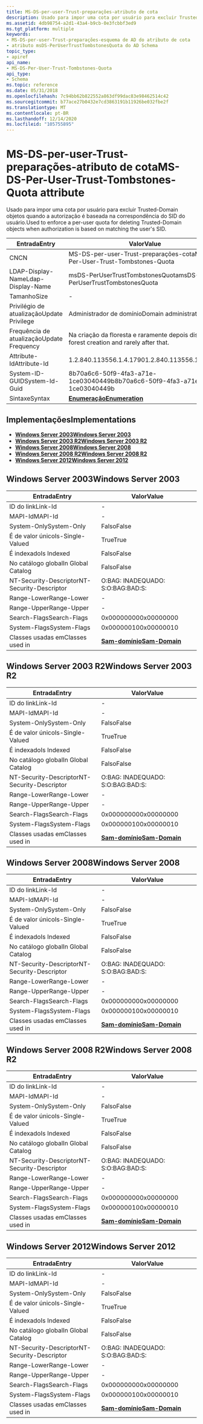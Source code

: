 ```yaml
---
title: MS-DS-per-user-Trust-preparações-atributo de cota
description: Usado para impor uma cota por usuário para excluir Trusted-Domain objetos quando a autorização é baseada na correspondência do SID do usuário.
ms.assetid: 4db98754-a2d1-43a4-b9cb-0e3fcbbf3ed9
ms.tgt_platform: multiple
keywords:
- MS-DS-per-user-Trust-preparações-esquema de AD do atributo de cota
- atributo msDS-PerUserTrustTombstonesQuota do AD Schema
topic_type:
- apiref
api_name:
- MS-DS-Per-User-Trust-Tombstones-Quota
api_type:
- Schema
ms.topic: reference
ms.date: 05/31/2018
ms.openlocfilehash: 7c94bb62b822552a863df99dac83e98462514c42
ms.sourcegitcommit: b77ace27b0432e7cd3863191b11926be032fbe2f
ms.translationtype: MT
ms.contentlocale: pt-BR
ms.lasthandoff: 12/14/2020
ms.locfileid: "105755895"
---
```

# <a name="ms-ds-per-user-trust-tombstones-quota-attribute"></a><span data-ttu-id="c7846-105">MS-DS-per-user-Trust-preparações-atributo de cota</span><span class="sxs-lookup"><span data-stu-id="c7846-105">MS-DS-Per-User-Trust-Tombstones-Quota attribute</span></span>

<span data-ttu-id="c7846-106">Usado para impor uma cota por usuário para excluir Trusted-Domain objetos quando a autorização é baseada na correspondência do SID do usuário.</span><span class="sxs-lookup"><span data-stu-id="c7846-106">Used to enforce a per-user quota for deleting Trusted-Domain objects when authorization is based on matching the user's SID.</span></span>



| <span data-ttu-id="c7846-107">Entrada</span><span class="sxs-lookup"><span data-stu-id="c7846-107">Entry</span></span> | <span data-ttu-id="c7846-108">Valor</span><span class="sxs-lookup"><span data-stu-id="c7846-108">Value</span></span> |
|-------------------|-------------------------------------------|
| <span data-ttu-id="c7846-109">CN</span><span class="sxs-lookup"><span data-stu-id="c7846-109">CN</span></span>                | <span data-ttu-id="c7846-110">MS-DS-per-user-Trust-preparações-cota</span><span class="sxs-lookup"><span data-stu-id="c7846-110">MS-DS-Per-User-Trust-Tombstones-Quota</span></span>     |
| <span data-ttu-id="c7846-111">LDAP-Display-Name</span><span class="sxs-lookup"><span data-stu-id="c7846-111">Ldap-Display-Name</span></span> | <span data-ttu-id="c7846-112">msDS-PerUserTrustTombstonesQuota</span><span class="sxs-lookup"><span data-stu-id="c7846-112">msDS-PerUserTrustTombstonesQuota</span></span>          |
| <span data-ttu-id="c7846-113">Tamanho</span><span class="sxs-lookup"><span data-stu-id="c7846-113">Size</span></span>              | \-                                        |
| <span data-ttu-id="c7846-114">Privilégio de atualização</span><span class="sxs-lookup"><span data-stu-id="c7846-114">Update Privilege</span></span>  | <span data-ttu-id="c7846-115">Administrador de domínio</span><span class="sxs-lookup"><span data-stu-id="c7846-115">Domain administrator</span></span>                      |
| <span data-ttu-id="c7846-116">Frequência de atualização</span><span class="sxs-lookup"><span data-stu-id="c7846-116">Update Frequency</span></span>  | <span data-ttu-id="c7846-117">Na criação da floresta e raramente depois disso.</span><span class="sxs-lookup"><span data-stu-id="c7846-117">At forest creation and rarely after that.</span></span> |
| <span data-ttu-id="c7846-118">Attribute-Id</span><span class="sxs-lookup"><span data-stu-id="c7846-118">Attribute-Id</span></span>      | <span data-ttu-id="c7846-119">1.2.840.113556.1.4.1790</span><span class="sxs-lookup"><span data-stu-id="c7846-119">1.2.840.113556.1.4.1790</span></span>                   |
| <span data-ttu-id="c7846-120">System-ID-GUID</span><span class="sxs-lookup"><span data-stu-id="c7846-120">System-Id-Guid</span></span>    | <span data-ttu-id="c7846-121">8b70a6c6-50f9-4fa3-a71e-1ce03040449b</span><span class="sxs-lookup"><span data-stu-id="c7846-121">8b70a6c6-50f9-4fa3-a71e-1ce03040449b</span></span>      |
| <span data-ttu-id="c7846-122">Sintaxe</span><span class="sxs-lookup"><span data-stu-id="c7846-122">Syntax</span></span>            | [<span data-ttu-id="c7846-123">**Enumeração**</span><span class="sxs-lookup"><span data-stu-id="c7846-123">**Enumeration**</span></span>](s-enumeration.md)      |



## <a name="implementations"></a><span data-ttu-id="c7846-124">Implementações</span><span class="sxs-lookup"><span data-stu-id="c7846-124">Implementations</span></span>

-   [<span data-ttu-id="c7846-125">**Windows Server 2003**</span><span class="sxs-lookup"><span data-stu-id="c7846-125">**Windows Server 2003**</span></span>](#windows-server-2003)
-   [<span data-ttu-id="c7846-126">**Windows Server 2003 R2**</span><span class="sxs-lookup"><span data-stu-id="c7846-126">**Windows Server 2003 R2**</span></span>](#windows-server-2003-r2)
-   [<span data-ttu-id="c7846-127">**Windows Server 2008**</span><span class="sxs-lookup"><span data-stu-id="c7846-127">**Windows Server 2008**</span></span>](#windows-server-2008)
-   [<span data-ttu-id="c7846-128">**Windows Server 2008 R2**</span><span class="sxs-lookup"><span data-stu-id="c7846-128">**Windows Server 2008 R2**</span></span>](#windows-server-2008-r2)
-   [<span data-ttu-id="c7846-129">**Windows Server 2012**</span><span class="sxs-lookup"><span data-stu-id="c7846-129">**Windows Server 2012**</span></span>](#windows-server-2012)

## <a name="windows-server-2003"></a><span data-ttu-id="c7846-130">Windows Server 2003</span><span class="sxs-lookup"><span data-stu-id="c7846-130">Windows Server 2003</span></span>



| <span data-ttu-id="c7846-131">Entrada</span><span class="sxs-lookup"><span data-stu-id="c7846-131">Entry</span></span> | <span data-ttu-id="c7846-132">Valor</span><span class="sxs-lookup"><span data-stu-id="c7846-132">Value</span></span> |
|------------------------|----------------------------------------------|
| <span data-ttu-id="c7846-133">ID do link</span><span class="sxs-lookup"><span data-stu-id="c7846-133">Link-Id</span></span>                | \-                                           |
| <span data-ttu-id="c7846-134">MAPI-Id</span><span class="sxs-lookup"><span data-stu-id="c7846-134">MAPI-Id</span></span>                | \-                                           |
| <span data-ttu-id="c7846-135">System-Only</span><span class="sxs-lookup"><span data-stu-id="c7846-135">System-Only</span></span>            | <span data-ttu-id="c7846-136">Falso</span><span class="sxs-lookup"><span data-stu-id="c7846-136">False</span></span>                                        |
| <span data-ttu-id="c7846-137">É de valor único</span><span class="sxs-lookup"><span data-stu-id="c7846-137">Is-Single-Valued</span></span>       | <span data-ttu-id="c7846-138">True</span><span class="sxs-lookup"><span data-stu-id="c7846-138">True</span></span>                                         |
| <span data-ttu-id="c7846-139">É indexado</span><span class="sxs-lookup"><span data-stu-id="c7846-139">Is Indexed</span></span>             | <span data-ttu-id="c7846-140">Falso</span><span class="sxs-lookup"><span data-stu-id="c7846-140">False</span></span>                                        |
| <span data-ttu-id="c7846-141">No catálogo global</span><span class="sxs-lookup"><span data-stu-id="c7846-141">In Global Catalog</span></span>      | <span data-ttu-id="c7846-142">Falso</span><span class="sxs-lookup"><span data-stu-id="c7846-142">False</span></span>                                        |
| <span data-ttu-id="c7846-143">NT-Security-Descriptor</span><span class="sxs-lookup"><span data-stu-id="c7846-143">NT-Security-Descriptor</span></span> | <span data-ttu-id="c7846-144">O:BAG: INADEQUADO: S:</span><span class="sxs-lookup"><span data-stu-id="c7846-144">O:BAG:BAD:S:</span></span>                                 |
| <span data-ttu-id="c7846-145">Range-Lower</span><span class="sxs-lookup"><span data-stu-id="c7846-145">Range-Lower</span></span>            | \-                                           |
| <span data-ttu-id="c7846-146">Range-Upper</span><span class="sxs-lookup"><span data-stu-id="c7846-146">Range-Upper</span></span>            | \-                                           |
| <span data-ttu-id="c7846-147">Search-Flags</span><span class="sxs-lookup"><span data-stu-id="c7846-147">Search-Flags</span></span>           | <span data-ttu-id="c7846-148">0x00000000</span><span class="sxs-lookup"><span data-stu-id="c7846-148">0x00000000</span></span>                                   |
| <span data-ttu-id="c7846-149">System-Flags</span><span class="sxs-lookup"><span data-stu-id="c7846-149">System-Flags</span></span>           | <span data-ttu-id="c7846-150">0x00000010</span><span class="sxs-lookup"><span data-stu-id="c7846-150">0x00000010</span></span>                                   |
| <span data-ttu-id="c7846-151">Classes usadas em</span><span class="sxs-lookup"><span data-stu-id="c7846-151">Classes used in</span></span>        | [<span data-ttu-id="c7846-152">**Sam-domínio**</span><span class="sxs-lookup"><span data-stu-id="c7846-152">**Sam-Domain**</span></span>](c-samdomain.md)<br/> |



## <a name="windows-server-2003-r2"></a><span data-ttu-id="c7846-153">Windows Server 2003 R2</span><span class="sxs-lookup"><span data-stu-id="c7846-153">Windows Server 2003 R2</span></span>



| <span data-ttu-id="c7846-154">Entrada</span><span class="sxs-lookup"><span data-stu-id="c7846-154">Entry</span></span> | <span data-ttu-id="c7846-155">Valor</span><span class="sxs-lookup"><span data-stu-id="c7846-155">Value</span></span> |
|------------------------|----------------------------------------------|
| <span data-ttu-id="c7846-156">ID do link</span><span class="sxs-lookup"><span data-stu-id="c7846-156">Link-Id</span></span>                | \-                                           |
| <span data-ttu-id="c7846-157">MAPI-Id</span><span class="sxs-lookup"><span data-stu-id="c7846-157">MAPI-Id</span></span>                | \-                                           |
| <span data-ttu-id="c7846-158">System-Only</span><span class="sxs-lookup"><span data-stu-id="c7846-158">System-Only</span></span>            | <span data-ttu-id="c7846-159">Falso</span><span class="sxs-lookup"><span data-stu-id="c7846-159">False</span></span>                                        |
| <span data-ttu-id="c7846-160">É de valor único</span><span class="sxs-lookup"><span data-stu-id="c7846-160">Is-Single-Valued</span></span>       | <span data-ttu-id="c7846-161">True</span><span class="sxs-lookup"><span data-stu-id="c7846-161">True</span></span>                                         |
| <span data-ttu-id="c7846-162">É indexado</span><span class="sxs-lookup"><span data-stu-id="c7846-162">Is Indexed</span></span>             | <span data-ttu-id="c7846-163">Falso</span><span class="sxs-lookup"><span data-stu-id="c7846-163">False</span></span>                                        |
| <span data-ttu-id="c7846-164">No catálogo global</span><span class="sxs-lookup"><span data-stu-id="c7846-164">In Global Catalog</span></span>      | <span data-ttu-id="c7846-165">Falso</span><span class="sxs-lookup"><span data-stu-id="c7846-165">False</span></span>                                        |
| <span data-ttu-id="c7846-166">NT-Security-Descriptor</span><span class="sxs-lookup"><span data-stu-id="c7846-166">NT-Security-Descriptor</span></span> | <span data-ttu-id="c7846-167">O:BAG: INADEQUADO: S:</span><span class="sxs-lookup"><span data-stu-id="c7846-167">O:BAG:BAD:S:</span></span>                                 |
| <span data-ttu-id="c7846-168">Range-Lower</span><span class="sxs-lookup"><span data-stu-id="c7846-168">Range-Lower</span></span>            | \-                                           |
| <span data-ttu-id="c7846-169">Range-Upper</span><span class="sxs-lookup"><span data-stu-id="c7846-169">Range-Upper</span></span>            | \-                                           |
| <span data-ttu-id="c7846-170">Search-Flags</span><span class="sxs-lookup"><span data-stu-id="c7846-170">Search-Flags</span></span>           | <span data-ttu-id="c7846-171">0x00000000</span><span class="sxs-lookup"><span data-stu-id="c7846-171">0x00000000</span></span>                                   |
| <span data-ttu-id="c7846-172">System-Flags</span><span class="sxs-lookup"><span data-stu-id="c7846-172">System-Flags</span></span>           | <span data-ttu-id="c7846-173">0x00000010</span><span class="sxs-lookup"><span data-stu-id="c7846-173">0x00000010</span></span>                                   |
| <span data-ttu-id="c7846-174">Classes usadas em</span><span class="sxs-lookup"><span data-stu-id="c7846-174">Classes used in</span></span>        | [<span data-ttu-id="c7846-175">**Sam-domínio**</span><span class="sxs-lookup"><span data-stu-id="c7846-175">**Sam-Domain**</span></span>](c-samdomain.md)<br/> |



## <a name="windows-server-2008"></a><span data-ttu-id="c7846-176">Windows Server 2008</span><span class="sxs-lookup"><span data-stu-id="c7846-176">Windows Server 2008</span></span>



| <span data-ttu-id="c7846-177">Entrada</span><span class="sxs-lookup"><span data-stu-id="c7846-177">Entry</span></span> | <span data-ttu-id="c7846-178">Valor</span><span class="sxs-lookup"><span data-stu-id="c7846-178">Value</span></span> |
|------------------------|----------------------------------------------|
| <span data-ttu-id="c7846-179">ID do link</span><span class="sxs-lookup"><span data-stu-id="c7846-179">Link-Id</span></span>                | \-                                           |
| <span data-ttu-id="c7846-180">MAPI-Id</span><span class="sxs-lookup"><span data-stu-id="c7846-180">MAPI-Id</span></span>                | \-                                           |
| <span data-ttu-id="c7846-181">System-Only</span><span class="sxs-lookup"><span data-stu-id="c7846-181">System-Only</span></span>            | <span data-ttu-id="c7846-182">Falso</span><span class="sxs-lookup"><span data-stu-id="c7846-182">False</span></span>                                        |
| <span data-ttu-id="c7846-183">É de valor único</span><span class="sxs-lookup"><span data-stu-id="c7846-183">Is-Single-Valued</span></span>       | <span data-ttu-id="c7846-184">True</span><span class="sxs-lookup"><span data-stu-id="c7846-184">True</span></span>                                         |
| <span data-ttu-id="c7846-185">É indexado</span><span class="sxs-lookup"><span data-stu-id="c7846-185">Is Indexed</span></span>             | <span data-ttu-id="c7846-186">Falso</span><span class="sxs-lookup"><span data-stu-id="c7846-186">False</span></span>                                        |
| <span data-ttu-id="c7846-187">No catálogo global</span><span class="sxs-lookup"><span data-stu-id="c7846-187">In Global Catalog</span></span>      | <span data-ttu-id="c7846-188">Falso</span><span class="sxs-lookup"><span data-stu-id="c7846-188">False</span></span>                                        |
| <span data-ttu-id="c7846-189">NT-Security-Descriptor</span><span class="sxs-lookup"><span data-stu-id="c7846-189">NT-Security-Descriptor</span></span> | <span data-ttu-id="c7846-190">O:BAG: INADEQUADO: S:</span><span class="sxs-lookup"><span data-stu-id="c7846-190">O:BAG:BAD:S:</span></span>                                 |
| <span data-ttu-id="c7846-191">Range-Lower</span><span class="sxs-lookup"><span data-stu-id="c7846-191">Range-Lower</span></span>            | \-                                           |
| <span data-ttu-id="c7846-192">Range-Upper</span><span class="sxs-lookup"><span data-stu-id="c7846-192">Range-Upper</span></span>            | \-                                           |
| <span data-ttu-id="c7846-193">Search-Flags</span><span class="sxs-lookup"><span data-stu-id="c7846-193">Search-Flags</span></span>           | <span data-ttu-id="c7846-194">0x00000000</span><span class="sxs-lookup"><span data-stu-id="c7846-194">0x00000000</span></span>                                   |
| <span data-ttu-id="c7846-195">System-Flags</span><span class="sxs-lookup"><span data-stu-id="c7846-195">System-Flags</span></span>           | <span data-ttu-id="c7846-196">0x00000010</span><span class="sxs-lookup"><span data-stu-id="c7846-196">0x00000010</span></span>                                   |
| <span data-ttu-id="c7846-197">Classes usadas em</span><span class="sxs-lookup"><span data-stu-id="c7846-197">Classes used in</span></span>        | [<span data-ttu-id="c7846-198">**Sam-domínio**</span><span class="sxs-lookup"><span data-stu-id="c7846-198">**Sam-Domain**</span></span>](c-samdomain.md)<br/> |



## <a name="windows-server-2008-r2"></a><span data-ttu-id="c7846-199">Windows Server 2008 R2</span><span class="sxs-lookup"><span data-stu-id="c7846-199">Windows Server 2008 R2</span></span>



| <span data-ttu-id="c7846-200">Entrada</span><span class="sxs-lookup"><span data-stu-id="c7846-200">Entry</span></span> | <span data-ttu-id="c7846-201">Valor</span><span class="sxs-lookup"><span data-stu-id="c7846-201">Value</span></span> |
|------------------------|----------------------------------------------|
| <span data-ttu-id="c7846-202">ID do link</span><span class="sxs-lookup"><span data-stu-id="c7846-202">Link-Id</span></span>                | \-                                           |
| <span data-ttu-id="c7846-203">MAPI-Id</span><span class="sxs-lookup"><span data-stu-id="c7846-203">MAPI-Id</span></span>                | \-                                           |
| <span data-ttu-id="c7846-204">System-Only</span><span class="sxs-lookup"><span data-stu-id="c7846-204">System-Only</span></span>            | <span data-ttu-id="c7846-205">Falso</span><span class="sxs-lookup"><span data-stu-id="c7846-205">False</span></span>                                        |
| <span data-ttu-id="c7846-206">É de valor único</span><span class="sxs-lookup"><span data-stu-id="c7846-206">Is-Single-Valued</span></span>       | <span data-ttu-id="c7846-207">True</span><span class="sxs-lookup"><span data-stu-id="c7846-207">True</span></span>                                         |
| <span data-ttu-id="c7846-208">É indexado</span><span class="sxs-lookup"><span data-stu-id="c7846-208">Is Indexed</span></span>             | <span data-ttu-id="c7846-209">Falso</span><span class="sxs-lookup"><span data-stu-id="c7846-209">False</span></span>                                        |
| <span data-ttu-id="c7846-210">No catálogo global</span><span class="sxs-lookup"><span data-stu-id="c7846-210">In Global Catalog</span></span>      | <span data-ttu-id="c7846-211">Falso</span><span class="sxs-lookup"><span data-stu-id="c7846-211">False</span></span>                                        |
| <span data-ttu-id="c7846-212">NT-Security-Descriptor</span><span class="sxs-lookup"><span data-stu-id="c7846-212">NT-Security-Descriptor</span></span> | <span data-ttu-id="c7846-213">O:BAG: INADEQUADO: S:</span><span class="sxs-lookup"><span data-stu-id="c7846-213">O:BAG:BAD:S:</span></span>                                 |
| <span data-ttu-id="c7846-214">Range-Lower</span><span class="sxs-lookup"><span data-stu-id="c7846-214">Range-Lower</span></span>            | \-                                           |
| <span data-ttu-id="c7846-215">Range-Upper</span><span class="sxs-lookup"><span data-stu-id="c7846-215">Range-Upper</span></span>            | \-                                           |
| <span data-ttu-id="c7846-216">Search-Flags</span><span class="sxs-lookup"><span data-stu-id="c7846-216">Search-Flags</span></span>           | <span data-ttu-id="c7846-217">0x00000000</span><span class="sxs-lookup"><span data-stu-id="c7846-217">0x00000000</span></span>                                   |
| <span data-ttu-id="c7846-218">System-Flags</span><span class="sxs-lookup"><span data-stu-id="c7846-218">System-Flags</span></span>           | <span data-ttu-id="c7846-219">0x00000010</span><span class="sxs-lookup"><span data-stu-id="c7846-219">0x00000010</span></span>                                   |
| <span data-ttu-id="c7846-220">Classes usadas em</span><span class="sxs-lookup"><span data-stu-id="c7846-220">Classes used in</span></span>        | [<span data-ttu-id="c7846-221">**Sam-domínio**</span><span class="sxs-lookup"><span data-stu-id="c7846-221">**Sam-Domain**</span></span>](c-samdomain.md)<br/> |



## <a name="windows-server-2012"></a><span data-ttu-id="c7846-222">Windows Server 2012</span><span class="sxs-lookup"><span data-stu-id="c7846-222">Windows Server 2012</span></span>



| <span data-ttu-id="c7846-223">Entrada</span><span class="sxs-lookup"><span data-stu-id="c7846-223">Entry</span></span> | <span data-ttu-id="c7846-224">Valor</span><span class="sxs-lookup"><span data-stu-id="c7846-224">Value</span></span> |
|------------------------|----------------------------------------------|
| <span data-ttu-id="c7846-225">ID do link</span><span class="sxs-lookup"><span data-stu-id="c7846-225">Link-Id</span></span>                | \-                                           |
| <span data-ttu-id="c7846-226">MAPI-Id</span><span class="sxs-lookup"><span data-stu-id="c7846-226">MAPI-Id</span></span>                | \-                                           |
| <span data-ttu-id="c7846-227">System-Only</span><span class="sxs-lookup"><span data-stu-id="c7846-227">System-Only</span></span>            | <span data-ttu-id="c7846-228">Falso</span><span class="sxs-lookup"><span data-stu-id="c7846-228">False</span></span>                                        |
| <span data-ttu-id="c7846-229">É de valor único</span><span class="sxs-lookup"><span data-stu-id="c7846-229">Is-Single-Valued</span></span>       | <span data-ttu-id="c7846-230">True</span><span class="sxs-lookup"><span data-stu-id="c7846-230">True</span></span>                                         |
| <span data-ttu-id="c7846-231">É indexado</span><span class="sxs-lookup"><span data-stu-id="c7846-231">Is Indexed</span></span>             | <span data-ttu-id="c7846-232">Falso</span><span class="sxs-lookup"><span data-stu-id="c7846-232">False</span></span>                                        |
| <span data-ttu-id="c7846-233">No catálogo global</span><span class="sxs-lookup"><span data-stu-id="c7846-233">In Global Catalog</span></span>      | <span data-ttu-id="c7846-234">Falso</span><span class="sxs-lookup"><span data-stu-id="c7846-234">False</span></span>                                        |
| <span data-ttu-id="c7846-235">NT-Security-Descriptor</span><span class="sxs-lookup"><span data-stu-id="c7846-235">NT-Security-Descriptor</span></span> | <span data-ttu-id="c7846-236">O:BAG: INADEQUADO: S:</span><span class="sxs-lookup"><span data-stu-id="c7846-236">O:BAG:BAD:S:</span></span>                                 |
| <span data-ttu-id="c7846-237">Range-Lower</span><span class="sxs-lookup"><span data-stu-id="c7846-237">Range-Lower</span></span>            | \-                                           |
| <span data-ttu-id="c7846-238">Range-Upper</span><span class="sxs-lookup"><span data-stu-id="c7846-238">Range-Upper</span></span>            | \-                                           |
| <span data-ttu-id="c7846-239">Search-Flags</span><span class="sxs-lookup"><span data-stu-id="c7846-239">Search-Flags</span></span>           | <span data-ttu-id="c7846-240">0x00000000</span><span class="sxs-lookup"><span data-stu-id="c7846-240">0x00000000</span></span>                                   |
| <span data-ttu-id="c7846-241">System-Flags</span><span class="sxs-lookup"><span data-stu-id="c7846-241">System-Flags</span></span>           | <span data-ttu-id="c7846-242">0x00000010</span><span class="sxs-lookup"><span data-stu-id="c7846-242">0x00000010</span></span>                                   |
| <span data-ttu-id="c7846-243">Classes usadas em</span><span class="sxs-lookup"><span data-stu-id="c7846-243">Classes used in</span></span>        | [<span data-ttu-id="c7846-244">**Sam-domínio**</span><span class="sxs-lookup"><span data-stu-id="c7846-244">**Sam-Domain**</span></span>](c-samdomain.md)<br/> |



 

 





